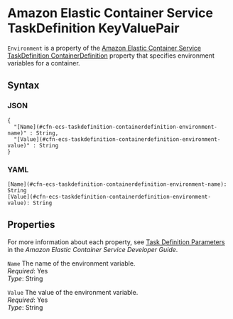 # Amazon Elastic Container Service TaskDefinition KeyValuePair<a name="aws-properties-ecs-taskdefinition-containerdefinitions-environment"></a>

`Environment` is a property of the [Amazon Elastic Container Service TaskDefinition ContainerDefinition](aws-properties-ecs-taskdefinition-containerdefinitions.md) property that specifies environment variables for a container\.

## Syntax<a name="w4ab1c21c10d108c21c45b5"></a>

### JSON<a name="aws-properties-ecs-taskdefinition-containerdefinitions-environment-syntax.json"></a>

```
{
  "[Name](#cfn-ecs-taskdefinition-containerdefinition-environment-name)" : String,
  "[Value](#cfn-ecs-taskdefinition-containerdefinition-environment-value)" : String 
}
```

### YAML<a name="aws-properties-ecs-taskdefinition-containerdefinitions-environment-syntax.yaml"></a>

```
[Name](#cfn-ecs-taskdefinition-containerdefinition-environment-name): String
[Value](#cfn-ecs-taskdefinition-containerdefinition-environment-value): String
```

## Properties<a name="w4ab1c21c10d108c21c45b7"></a>

For more information about each property, see [Task Definition Parameters](https://docs.aws.amazon.com/AmazonECS/latest/developerguide//task_definition_parameters.html) in the *Amazon Elastic Container Service Developer Guide*\.

`Name`  <a name="cfn-ecs-taskdefinition-containerdefinition-environment-name"></a>
The name of the environment variable\.  
*Required*: Yes  
*Type*: String

`Value`  <a name="cfn-ecs-taskdefinition-containerdefinition-environment-value"></a>
The value of the environment variable\.  
*Required*: Yes  
*Type*: String